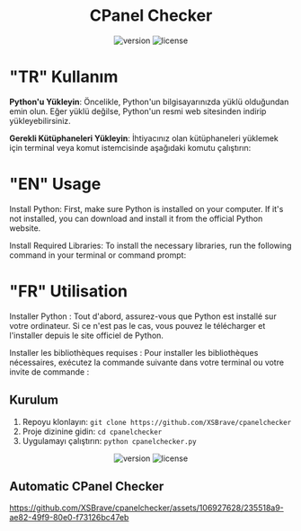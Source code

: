 <h1 align="center">CPanel Checker</h1>
<p align="center">
    <img src="https://img.shields.io/badge/version-1.0.0-blue.svg" alt="version">
    <img src="https://img.shields.io/badge/license-MIT-green.svg" alt="license">
</p>
<p align="center">
    
</p>

# "TR" Kullanım
**Python'u Yükleyin**: Öncelikle, Python'un bilgisayarınızda yüklü olduğundan emin olun. Eğer yüklü değilse, Python'un resmi web sitesinden indirip yükleyebilirsiniz.

**Gerekli Kütüphaneleri Yükleyin**: İhtiyacınız olan kütüphaneleri yüklemek için terminal veya komut istemcisinde aşağıdaki komutu çalıştırın:

# "EN" Usage

Install Python: First, make sure Python is installed on your computer. If it's not installed, you can download and install it from the official Python website.

Install Required Libraries: To install the necessary libraries, run the following command in your terminal or command prompt:

# "FR" Utilisation

Installer Python : Tout d'abord, assurez-vous que Python est installé sur votre ordinateur. Si ce n'est pas le cas, vous pouvez le télécharger et l'installer depuis le site officiel de Python.

Installer les bibliothèques requises : Pour installer les bibliothèques nécessaires, exécutez la commande suivante dans votre terminal ou votre invite de commande :



## Kurulum
1. Repoyu klonlayın: `git clone https://github.com/XSBrave/cpanelchecker`
2. Proje dizinine gidin: `cd cpanelchecker`
3. Uygulamayı çalıştırın: `python cpanelchecker.py`


<p align="center">
    <img src="https://img.shields.io/badge/version-1.0.0-blue.svg" alt="version">
    <img src="https://img.shields.io/badge/license-MIT-green.svg" alt="license">
</p>

<p align="center">

## Automatic CPanel Checker 


</p>



https://github.com/XSBrave/cpanelchecker/assets/106927628/235518a9-ae82-49f9-80e0-f73126bc47eb



